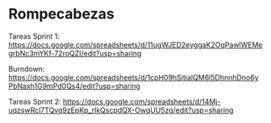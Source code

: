 # Rompecabezas

Tareas Sprint 1: https://docs.google.com/spreadsheets/d/11ugWJED2eyggaK2OqPawlWEMegrbNc3mYKf-72roQZI/edit?usp=sharing

Burndown: https://docs.google.com/spreadsheets/d/1cpH09hSitiaIQM6l5DhnnhDno6yPbNaxh1G9mPd0Qs4/edit?usp=sharing

Tareas Sprint 2: https://docs.google.com/spreadsheets/d/14Mj-uqzswRcl7TQvq9zEpKp_rlkQscpdQX-OwqUU5zg/edit?usp=sharing
